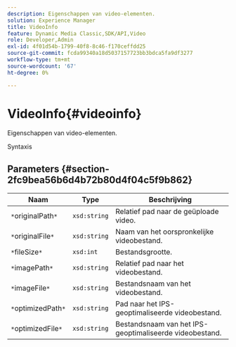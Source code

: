 ```yaml
---
description: Eigenschappen van video-elementen.
solution: Experience Manager
title: VideoInfo
feature: Dynamic Media Classic,SDK/API,Video
role: Developer,Admin
exl-id: 4f01d54b-1799-40f8-8c46-f170ceffdd25
source-git-commit: fcda99340a18d5037157723bb3bdca5fa9df3277
workflow-type: tm+mt
source-wordcount: '67'
ht-degree: 0%

---
```


# VideoInfo{#videoinfo}

Eigenschappen van video-elementen.

Syntaxis

## Parameters {#section-2fc9bea56b6d4b72b80d4f04c5f9b862}

| Naam | Type | Beschrijving |
|---|---|---|
| `*`originalPath`*` | `xsd:string` | Relatief pad naar de geüploade video. |
| `*`originalFile`*` | `xsd:string` | Naam van het oorspronkelijke videobestand. |
| `*`fileSize`*` | `xsd:int` | Bestandsgrootte. |
| `*`imagePath`*` | `xsd:string` | Relatief pad naar het videobestand. |
| `*`imageFile`*` | `xsd:string` | Bestandsnaam van het videobestand. |
| `*`optimizedPath`*` | `xsd:string` | Pad naar het IPS-geoptimaliseerde videobestand. |
| `*`optimizedFile`*` | `xsd:string` | Bestandsnaam van het IPS-geoptimaliseerde videobestand. |
